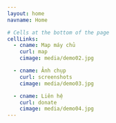 ```yaml
---
layout: home
navname: Home

# Cells at the bottom of the page
cellLinks:
  - cname: Map máy chủ
    curl: map
    cimage: media/demo02.jpg

  - cname: Ảnh chụp
    curl: screenshots
    cimage: media/demo03.jpg

  - cname: Liên hệ
    curl: donate
    cimage: media/demo04.jpg
---
```

